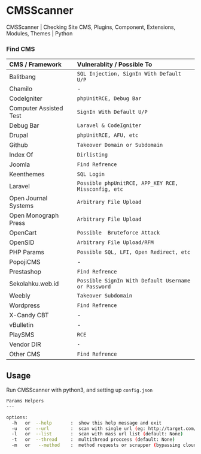 # CMSScanner

CMSScanner | Checking Site CMS, Plugins, Component, Extensions, Modules, Themes | Python

### Find CMS

| CMS / Framework        | Vulnerablity / Possible To                          |
| :--------------------- | :-------------------------------------------------- |
| Balitbang              | `SQL Injection, SignIn With Default U/P`            |
| Chamilo                | -                                                   |
| CodeIgniter            | `phpUnitRCE, Debug Bar`                             |
| Computer Assisted Test | `SignIn With Default U/P`                           |
| Debug Bar              | `Laravel & CodeIgniter`                             |
| Drupal                 | `phpUnitRCE, AFU, etc`                              |
| Github                 | `Takeover Domain or Subdomain`                      |
| Index Of               | `Dirlisting`                                        |
| Joomla                 | `Find Refrence`                                     |
| Keenthemes             | `SQL Login`                                         |
| Laravel                | `Possible phpUnitRCE, APP_KEY RCE, Missconfig, etc` |
| Open Journal Systems   | `Arbitrary File Upload`                             |
| Open Monograph Press   | `Arbitrary File Upload`                             |
| OpenCart               | `Possible  Bruteforce Attack`                       |
| OpenSID                | `Arbitrary File Upload/RFM`                         |
| PHP Params             | `Possible SQL, LFI, Open Redirect, etc`             |
| PopojiCMS              | -                                                   |
| Prestashop             | `Find Refrence`                                     |
| Sekolahku.web.id       | `Possible SignIn With Default Username or Password` |
| Weebly                 | `Takeover Subdomain`                                |
| Wordpress              | `Find Refrence`                                     |
| X-Candy CBT            | -                                                   |
| vBulletin              | -                                                   |
| PlaySMS                | `RCE`                                               |
| Vendor DIR             | `-`                                                 |
| Other CMS              | `Find Refrence`                                     |

## Usage

Run CMSScanner with python3, and setting up `config.json`

```bash
Params Helpers
---

options:
  -h   or  --help       :  show this help message and exit
  -u   or  --url        :  scan with single url (eg: http://target.com/) (default: None)
  -l   or  --list       :  scan with mass url list (default: None)
  -t   or  --thread     :  multithread proccess (default: None)
  -m   or   --method    :  method requests or scrapper (bypassing cloudflare) (default: None)
```
